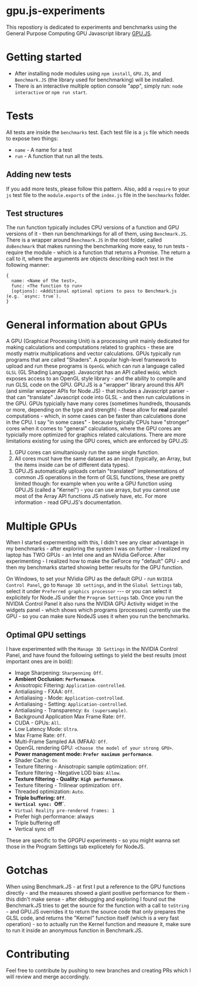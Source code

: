 # gpu.js-experiments

This repostiory is dedicated to experiments and benchmarks using the General Purpose Computing GPU Javascript library [GPU.JS](https://github.com/gpujs/gpu.js).

# Getting started
* After installing node modules using `npm install`, `GPU.JS`, and `Benchmark.JS` (the library used for benchmarking) will be installed.
* There is an interactive multiple option console "app", simply run: `node interactive` or `npm run start`.

# Tests
All tests are inside the `benchmarks` test.
Each test file is a `js` file which needs to expose two things:
* `name` - A name for a test
* `run` - A function that run all the tests.

## Adding new tests
If you add more tests, please follow this pattern.
Also, add a `require` to your `js` test file to the `module.exports` of the `index.js` file in the `benchmarks` folder.

## Test structures
The run function typically includes CPU versions of a function and GPU versions of it - then run benchmarkings for all of them, using `Benchmark.JS`.
There is a wrapper around `Benchmark.JS` in the root folder, called `doBenchmark` that makes running the benchmarking more easy, to run tests - require the module - which is a function that returns a Promise. The return a call to it, where the arguments are objects describing each test in the following manner:
```
{
  name: <Name of the test>,
  func: <The function to run>
  [options]: <Additional optional options to pass to Benchmark.js (e.g. `async: true`).
}
```

# General information about GPUs
A GPU (Graphical Processing Unit) is a processing unit mainly dedicated for making calculations and computations related to graphics - these are mostly matrix multiplications and vector calculations.
GPUs typically run programs that are called "Shaders". A popular high-level framework to upload and run these programs is `OpenGL` which can run a language called `GLSL` (GL Shading Language).
Javascript has an API called `WebGL` which exposes access to an OpenGL style library - and the ability to compile and run GLSL code on the GPU.
GPU.JS is a "wrapper" library around this API (and similar wrapper APIs for Node.JS) - that includes a Javascript parser - that can "translate" Javascript code into GLSL - and then run calculations in the GPU. GPUs typicially have many cores (sometimes hundreds, thousands or more, depending on the type and strength) - 
these allow for **real** parallel computations - which, in some cases can be faster than calculations done in the CPU. I say "in some cases" - because typically CPUs have "stronger" cores when it comes to "general" calculations, where the GPU cores are typicially more optimized for graphics related calculations.
There are more limitations existing for using the GPU cores, which are enforced by GPU.JS:

1. GPU cores can simultaniously run the same single function.
2. All cores must have the same dataset as an input (typically, an Array, but the items inside can be of different data types).
3. GPU.JS automatically uploads certain "translated" implementations of common JS operations in the form of GLSL functions, these are pretty limited though: 
for example when you write a GPU function using GPU.JS (called a "Kernel") - you can use arrays, but you cannot use most of the Array API functions JS natively have, etc.
For more information - read GPU.JS's documentation.

# Multiple GPUs
When I started expermenting with this, I didn't see any clear advantage in my benchmarks - after exploring the system I was on further - I realized my laptop has TWO GPUs - an Intel one and an NVidia GeForce. After experimenting - I realized how to make the GeForce my "default" GPU - and then my benchmarks started showing better results for the GPU function.

On Windows, to set your NVidia GPU as the default GPU - run `NVIDIA Control Panel`, go to `Manage 3D settings`, and in the `Global Settings`  tab, select it under `Preferred graphics processor` --- or you can select it explicitely for Node.JS under the `Program Settings` tab.
Once you run the NVIDIA Control Panel it also runs the NVIDIA GPU Activity widget in the widgets panel - which shows which programs (processes) currently use the GPU - so you can make sure NodeJS uses it when you run the benchmarks.

## Optimal GPU settings
I have experimented with the `Manage 3D Settings` in the NVIDIA Control Panel, and have found the following settings to yield the best results (most important ones are in bold):

* Image Sharpening: `Sharpenning Off`.
* **Ambient Occlusion: `Performance`**.
* Anisotropic Filtering: `Application-controlled`.
* Antialiasing - FXAA: `Off`.
* Antialiasing - Mode: `Application-controlled`.
* Antialiasing - Setting: `Application-controlled`.
* Antialiasing - Transparency: `8x (supersample)`.
* Background Application Max Frame Rate: `Off`.
* CUDA - GPUs: `All`.
* Low Latency Mode: `Ultra`.
* Max Frame Rate: `Off`.
* Multi-Frame Sampled AA (MFAA): `Off`.
* OpenGL rendering GPU: `<Choose the model of your strong GPU>`.
* **Power management mode: `Prefer maximum performance`**.
* Shader Cache: `On`
* Texture filtering - Anisotropic sample optimization: `Off`.
* Texture filtering - Negative LOD bias: `Allow`.
* **Texture filtering - Quality: `High performance`**.
* Texture filtering - Trilinear optimization: `Off`.
* Threaded optimization: `Auto`.
* **Triple buffering: `Off`**.
* **`Vertical sync: `Off`**.
* `Virtual Reality pre-rendered frames: 1`
* Prefer high performance: always
* Triple buffering off
* Vertical sync off

These are specific to the GPGPU experiments - so you might wanna set those in the Program Settings tab explicetely for NodeJS.

# Gotchas
When using Benchmark.JS - at first I put a reference to the GPU functions directly - and the measures showed a giant positive performance for them - this didn't make sense - after debugging and exploring I found out the Benchmark.JS tries to get the source for the function with a call to `toString` - and GPU.JS overrides it to return the source code that only prepares the GLSL code, and returns the "Kernel" function itself (which is a very fast operation) - so to actually run the Kernel function and measure it, make sure to run it inside an anonymous function in Benchmark.JS.

# Contributing
Feel free to contribute by pushing to new branches and creating PRs which I will review and merge accordingly.


